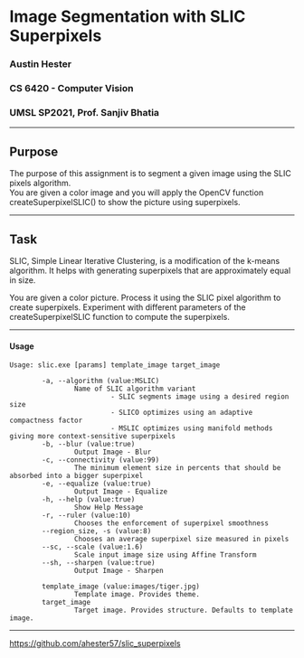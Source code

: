 # Image Segmentation with SLIC Superpixels
### Austin Hester
### CS 6420 - Computer Vision
### UMSL SP2021, Prof. Sanjiv Bhatia

----
## Purpose

The purpose of this assignment is to segment a given image using the SLIC pixels algorithm.  
You are given a color image and you will apply the OpenCV function createSuperpixelSLIC() to show the picture using superpixels.

----

## Task

SLIC, Simple Linear Iterative Clustering, is a modification of the k-means algorithm. It helps with generating superpixels that
are approximately equal in size.  

You are given a color picture. Process it using the SLIC pixel algorithm to create superpixels. Experiment with different
parameters of the createSuperpixelSLIC function to compute the superpixels.

----

#### Usage

```
Usage: slic.exe [params] template_image target_image 

        -a, --algorithm (value:MSLIC)
                Name of SLIC algorithm variant
                         - SLIC segments image using a desired region size
                         - SLICO optimizes using an adaptive compactness factor      
                         - MSLIC optimizes using manifold methods giving more context-sensitive superpixels
        -b, --blur (value:true)
                Output Image - Blur
        -c, --connectivity (value:99)
                The minimum element size in percents that should be absorbed into a bigger superpixel
        -e, --equalize (value:true)
                Output Image - Equalize
        -h, --help (value:true)
                Show Help Message
        -r, --ruler (value:10)
                Chooses the enforcement of superpixel smoothness
        --region_size, -s (value:8)
                Chooses an average superpixel size measured in pixels
        --sc, --scale (value:1.6)
                Scale input image size using Affine Transform
        --sh, --sharpen (value:true)
                Output Image - Sharpen

        template_image (value:images/tiger.jpg)
                Template image. Provides theme.
        target_image
                Target image. Provides structure. Defaults to template image.

```
----

https://github.com/ahester57/slic_superpixels
